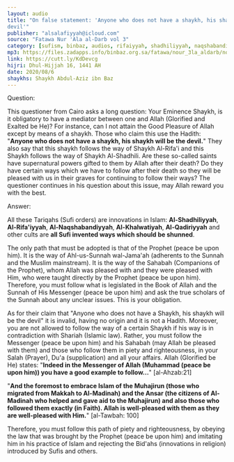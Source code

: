```yaml
---
layout: audio
title: "On false statement: 'Anyone who does not have a shaykh, his shaykh will be the 
devil'"
publisher: "alsalafiyyah@icloud.com"
source: "Fatawa Nur 'Ala al-Darb vol 3"
category: [sufism, binbaz, audios, rifaiyyah, shadhiliyyah, naqshabandiyyah, khalwatiyah, qadiriyyah]
mp3: https://files.zadapps.info/binbaz.org.sa/fatawa/nour_3la_aldarb/nour_715/nour_71510.mp3
link: https://cutt.ly/KdDevcg
hijri: Dhul-Hijjah 16, 1441 AH
date: 2020/08/6
shaykhs: Shaykh Abdul-Aziz ibn Baz
---
```


Question:

This questioner from Cairo asks a long question: Your Eminence Shaykh, is it obligatory to have a mediator between one and Allah (Glorified and Exalted be He)? For instance, can I not attain the Good Pleasure of Allah except by means of a shaykh. Those who claim this use the Hadith: "**Anyone who does not have a shaykh, his shaykh will be the devil.**" They also say that this shaykh follows the way of Shaykh Al-Rifa'i and this Shaykh follows the way of Shaykh Al-Shadhili. Are these so-called saints have supernatural powers gifted to them by Allah after their death? Do they have certain ways which we have to follow after their death so they will be pleased with us in their graves for continuing to follow their ways? The questioner continues in his question about this issue, may Allah reward you with the best. 

Answer:

All these Tariqahs (Sufi orders) are innovations in Islam: **Al-Shadhiliyyah**, **Al-Rifa'iyyah**, **Al-Naqshabandiyyah**, **Al-Khalwatiyah**, **Al-Qadiriyyah** and other cults are **all Sufi invented ways which should be shunned**. 

The only path that must be adopted is that of the Prophet (peace be upon him). It is the way of Ahl-us-Sunnah wal-Jama'ah (adherents to the Sunnah and the Muslim mainstream). It is the way of the Sahabah (Companions of the Prophet), whom Allah was pleased with and they were pleased with Him, who were taught directly by the Prophet (peace be upon him). Therefore, you must follow what is legislated in the Book of Allah and the Sunnah of His Messenger (peace be upon him) and ask the true scholars of the Sunnah about any unclear issues. This is your obligation. 

As for their claim that "Anyone who does not have a Shaykh, his shaykh will be the devil" it is invalid, having no origin and it is not a Hadith. Moreover, you are not allowed to follow the way of a certain Shaykh if his way is in contradiction with Shariah (Islamic law). Rather, you must follow the Messenger (peace be upon him) and his Sahabah (may Allah be pleased with them) and those who follow them in piety and righteousness, in your Salah (Prayer), Du'a (supplication) and all your affairs. Allah (Glorified be He) states: "**Indeed in the Messenger of Allah (Muhammad (peace be upon him)) you have a good example to follow...**" [al-Ahzab:21]

"**And the foremost to embrace Islam of the Muhajirun (those who migrated from Makkah to Al-Madinah) and the Ansar (the citizens of Al-Madinah who helped and gave aid to the Muhajirun) and also those who followed them exactly (in Faith). Allah is well-pleased with them as they are well-pleased with Him.**" [al-Tawbah: 100]

Therefore, you must follow this path of piety and righteousness, by obeying the law that was brought by the Prophet (peace be upon him) and imitating him in his practice of Islam and rejecting the Bid'ahs (innovations in religion) introduced by Sufis and others. 



